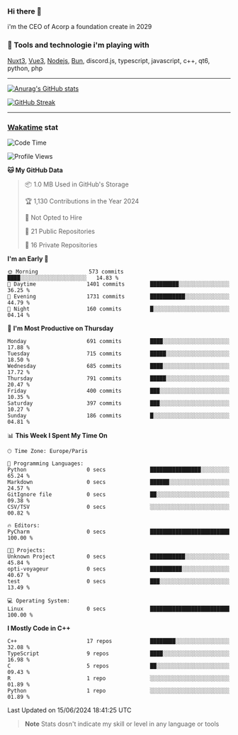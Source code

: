 ### Hi there 👋

i'm the CEO of Acorp a foundation create in 2029  

### 🧰 Tools and technologie i'm playing with

[Nuxt3](https://nuxt.com), [Vue3](https://vuejs.org/), [Nodejs](https://nodejs.org), [Bun](https://bun.sh/), discord.js, typescript, javascript, c++, qt6, python, php

---

[![Anurag's GitHub stats](https://github-readme-stats.vercel.app/api?username=ackimixs&show_icons=true&theme=github_dark&count_private=true)](https://www.ackimixs.xyz)

[![GitHub Streak](https://github-readme-streak-stats.herokuapp.com?user=Ackimixs&theme=github-dark-blue&date_format=j%20M%5B%20Y%5D&mode=weekly)](https://git.io/streak-stats)

---
 
 ### [Wakatime](https://wakatime.com/) stat

<!--START_SECTION:waka-->
![Code Time](http://img.shields.io/badge/Code%20Time-1%2C141%20hrs%2054%20mins-blue)

![Profile Views](http://img.shields.io/badge/Profile%20Views-1-blue)

**🐱 My GitHub Data** 

> 📦 1.0 MB Used in GitHub's Storage 
 > 
> 🏆 1,130 Contributions in the Year 2024
 > 
> 🚫 Not Opted to Hire
 > 
> 📜 21 Public Repositories 
 > 
> 🔑 16 Private Repositories 
 > 
**I'm an Early 🐤** 

```text
🌞 Morning                573 commits         ████░░░░░░░░░░░░░░░░░░░░░   14.83 % 
🌆 Daytime                1401 commits        █████████░░░░░░░░░░░░░░░░   36.25 % 
🌃 Evening                1731 commits        ███████████░░░░░░░░░░░░░░   44.79 % 
🌙 Night                  160 commits         █░░░░░░░░░░░░░░░░░░░░░░░░   04.14 % 
```
📅 **I'm Most Productive on Thursday** 

```text
Monday                   691 commits         ████░░░░░░░░░░░░░░░░░░░░░   17.88 % 
Tuesday                  715 commits         █████░░░░░░░░░░░░░░░░░░░░   18.50 % 
Wednesday                685 commits         ████░░░░░░░░░░░░░░░░░░░░░   17.72 % 
Thursday                 791 commits         █████░░░░░░░░░░░░░░░░░░░░   20.47 % 
Friday                   400 commits         ███░░░░░░░░░░░░░░░░░░░░░░   10.35 % 
Saturday                 397 commits         ███░░░░░░░░░░░░░░░░░░░░░░   10.27 % 
Sunday                   186 commits         █░░░░░░░░░░░░░░░░░░░░░░░░   04.81 % 
```


📊 **This Week I Spent My Time On** 

```text
🕑︎ Time Zone: Europe/Paris

💬 Programming Languages: 
Python                   0 secs              ████████████████░░░░░░░░░   65.24 % 
Markdown                 0 secs              ██████░░░░░░░░░░░░░░░░░░░   24.57 % 
GitIgnore file           0 secs              ██░░░░░░░░░░░░░░░░░░░░░░░   09.38 % 
CSV/TSV                  0 secs              ░░░░░░░░░░░░░░░░░░░░░░░░░   00.82 % 

🔥 Editors: 
PyCharm                  0 secs              █████████████████████████   100.00 % 

🐱‍💻 Projects: 
Unknown Project          0 secs              ███████████░░░░░░░░░░░░░░   45.84 % 
opti-voyageur            0 secs              ██████████░░░░░░░░░░░░░░░   40.67 % 
test                     0 secs              ███░░░░░░░░░░░░░░░░░░░░░░   13.49 % 

💻 Operating System: 
Linux                    0 secs              █████████████████████████   100.00 % 
```

**I Mostly Code in C++** 

```text
C++                      17 repos            ████████░░░░░░░░░░░░░░░░░   32.08 % 
TypeScript               9 repos             ████░░░░░░░░░░░░░░░░░░░░░   16.98 % 
C                        5 repos             ██░░░░░░░░░░░░░░░░░░░░░░░   09.43 % 
R                        1 repo              ░░░░░░░░░░░░░░░░░░░░░░░░░   01.89 % 
Python                   1 repo              ░░░░░░░░░░░░░░░░░░░░░░░░░   01.89 % 
```




 Last Updated on 15/06/2024 18:41:25 UTC
<!--END_SECTION:waka-->

> **Note**
> Stats dosn't indicate my skill or level in any language or tools
